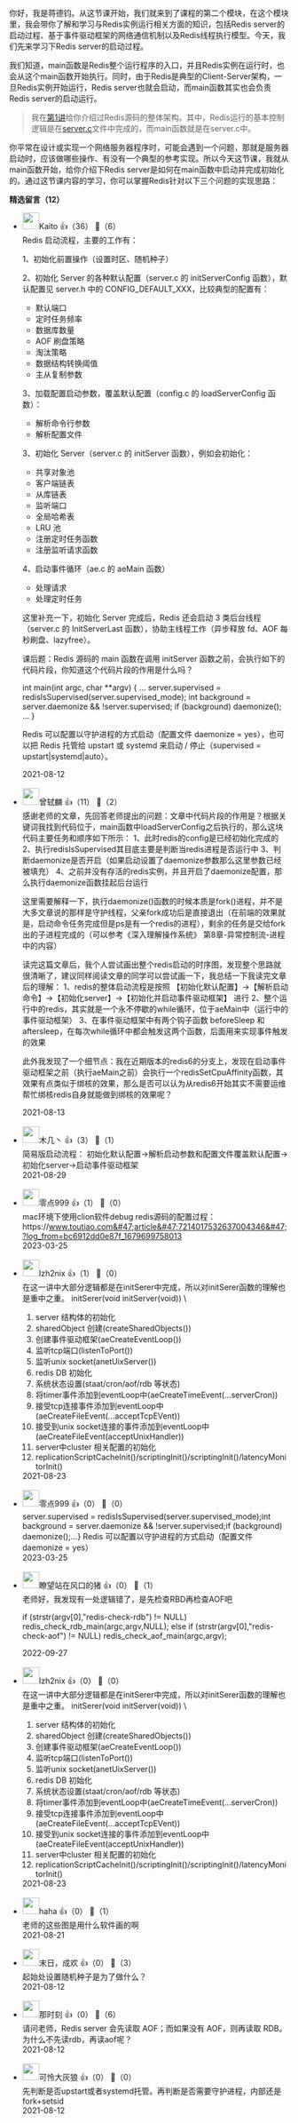 你好，我是蒋德钧。从这节课开始，我们就来到了课程的第二个模块，在这个模块里，我会带你了解和学习与Redis实例运行相关方面的知识，包括Redis server的启动过程、基于事件驱动框架的网络通信机制以及Redis线程执行模型。今天，我们先来学习下Redis server的启动过程。

我们知道，main函数是Redis整个运行程序的入口，并且Redis实例在运行时，也会从这个main函数开始执行。同时，由于Redis是典型的Client-Server架构，一旦Redis实例开始运行，Redis server也就会启动，而main函数其实也会负责Redis server的启动运行。

> 我在[第1讲](https://time.geekbang.org/column/article/399866)给你介绍过Redis源码的整体架构。其中，Redis运行的基本控制逻辑是在[server.c](https://github.com/redis/redis/tree/5.0/src/server.c)文件中完成的，而main函数就是在server.c中。

你平常在设计或实现一个网络服务器程序时，可能会遇到一个问题，那就是服务器启动时，应该做哪些操作、有没有一个典型的参考实现。所以今天这节课，我就从main函数开始，给你介绍下Redis server是如何在main函数中启动并完成初始化的。通过这节课内容的学习，你可以掌握Redis针对以下三个问题的实现思路：
<div><strong>精选留言（12）</strong></div><ul>
<li><img src="https://static001.geekbang.org/account/avatar/00/0f/90/8a/288f9f94.jpg" width="30px"><span>Kaito</span> 👍（36） 💬（6）<div>Redis 启动流程，主要的工作有：

1、初始化前置操作（设置时区、随机种子）

2、初始化 Server 的各种默认配置（server.c 的 initServerConfig 函数），默认配置见 server.h 中的 CONFIG_DEFAULT_XXX，比较典型的配置有：

- 默认端口
- 定时任务频率
- 数据库数量
- AOF 刷盘策略
- 淘汰策略
- 数据结构转换阈值
- 主从复制参数

3、加载配置启动参数，覆盖默认配置（config.c 的 loadServerConfig 函数）：

- 解析命令行参数
- 解析配置文件

3、初始化 Server（server.c 的 initServer 函数），例如会初始化：

- 共享对象池
- 客户端链表
- 从库链表
- 监听端口
- 全局哈希表
- LRU 池
- 注册定时任务函数
- 注册监听请求函数

4、启动事件循环（ae.c 的 aeMain 函数）

- 处理请求
- 处理定时任务

这里补充一下，初始化 Server 完成后，Redis 还会启动 3 类后台线程（server.c 的 InitServerLast 函数），协助主线程工作（异步释放 fd、AOF 每秒刷盘、lazyfree）。

课后题：Redis 源码的 main 函数在调用 initServer 函数之前，会执行如下的代码片段，你知道这个代码片段的作用是什么吗？

int main(int argc, char **argv) {
	...
	server.supervised = redisIsSupervised(server.supervised_mode);
	int background = server.daemonize &amp;&amp; !server.supervised;
	if (background) daemonize();
	...
}

Redis 可以配置以守护进程的方式启动（配置文件 daemonize = yes），也可以把 Redis 托管给 upstart 或 systemd 来启动 &#47; 停止（supervised = upstart|systemd|auto）。</div>2021-08-12</li><br/><li><img src="https://static001.geekbang.org/account/avatar/00/16/25/7f/473d5a77.jpg" width="30px"><span>曾轼麟</span> 👍（11） 💬（2）<div>感谢老师的文章，先回答老师提出的问题：文章中代码片段的作用是？根据关键词我找到代码位于，main函数中loadServerConfig之后执行的，那么这块代码主要任务和顺序如下所示：
    1、此时redis的config是已经初始化完成的
    2、执行redisIsSupervised其目底主要是判断当redis进程是否运行中
    3、判断daemonize是否开启（如果启动设置了daemonize参数那么这里参数已经被填充）
    4、之前并没有存活的redis实例，并且开启了daemonize配置，那么执行daemonize函数挂起后台运行

这里需要解释一下，执行daemonize()函数的时候本质是fork()进程，并不是大多文章说的那样是守护线程，父亲fork成功后是直接退出（在前端的效果就是，启动命令任务完成但是ps是有一个redis的进程），剩余的任务是交给fork出的子进程完成的（可以参考《深入理解操作系统》 第8章-异常控制流-进程中的内容）

读完这篇文章后，我个人尝试画出整个redis启动的时序图，发现整个思路就很清晰了，建议同样阅读文章的同学可以尝试画一下，我总结一下我读完文章后的理解：
    1、redis的整体启动流程是按照 【初始化默认配置】-&gt;【解析启动命令】-&gt;【初始化server】-&gt;【初始化并启动事件驱动框架】 进行
    2、整个运行中的redis，其实就是一个永不停歇的while循环，位于aeMain中（运行中的事件驱动框架）
    3、在事件驱动框架中有两个钩子函数 beforeSleep 和 aftersleep，在每次while循环中都会触发这两个函数，后面用来实现事件触发的效果

此外我发现了一个细节点：我在近期版本的redis6的分支上，发现在启动事件驱动框架之前（执行aeMain之前）会执行一个redisSetCpuAffinity函数，其效果有点类似于绑核的效果，那么是否可以认为从redis6开始其实不需要运维帮忙绑核redis自身就能做到绑核的效果呢？</div>2021-08-13</li><br/><li><img src="https://static001.geekbang.org/account/avatar/00/24/ee/46/7d65ae37.jpg" width="30px"><span>木几丶</span> 👍（3） 💬（1）<div>简易版启动流程：
初始化默认配置-&gt;解析启动参数和配置文件覆盖默认配置-&gt;初始化server-&gt;启动事件驱动框架</div>2021-08-29</li><br/><li><img src="https://static001.geekbang.org/account/avatar/00/0f/f7/72/e7bc6ff1.jpg" width="30px"><span>零点999</span> 👍（1） 💬（0）<div>mac环境下使用clion软件debug redis源码的配置过程：
https:&#47;&#47;www.toutiao.com&#47;article&#47;7214017532637004346&#47;?log_from=bc6912dd0e87f_1679699758013</div>2023-03-25</li><br/><li><img src="https://static001.geekbang.org/account/avatar/00/10/44/cf/a0315a85.jpg" width="30px"><span>lzh2nix</span> 👍（1） 💬（0）<div>在这一讲中大部分逻辑都是在initSerer中完成，所以对initSerer函数的理解也是重中之重。
initSerer(void initServer(void))
 \
  1.  server 结构体的初始化
  2.  sharedObject 创建(createSharedObjects())
  3.  创建事件驱动框架(aeCreateEventLoop())
  4.  监听tcp端口(listenToPort())
  5.  监听unix socket(anetUixServer())
  6.  redis DB 初始化
  7.  系统状态设置(staat&#47;cron&#47;aof&#47;rdb 等状态)
  8.  将timer事件添加到eventLoop中(aeCreateTimeEvent(...serverCron))
  9.  接受tcp连接事件添加到eventLoop中(aeCreateFileEvent(...acceptTcpEVent))
  10. 接受到unix socket连接的事件添加到eventLoop中(aeCreateFileEvent(acceptUnixHandler))	
  11. server中cluster 相关配置的初始化
  12. replicationScriptCacheInit()&#47;scriptingInit()&#47;scriptingInit()&#47;latencyMonitorInit()
</div>2021-08-23</li><br/><li><img src="https://static001.geekbang.org/account/avatar/00/0f/f7/72/e7bc6ff1.jpg" width="30px"><span>零点999</span> 👍（0） 💬（0）<div>server.supervised = redisIsSupervised(server.supervised_mode);int background = server.daemonize &amp;&amp; !server.supervised;if (background) daemonize();...}
Redis 可以配置以守护进程的方式启动（配置文件 daemonize = yes）</div>2023-03-25</li><br/><li><img src="https://static001.geekbang.org/account/avatar/00/12/f0/cf/5e2ce2bc.jpg" width="30px"><span>瞭望站在风口的猪</span> 👍（0） 💬（1）<div>老师好，我发现有一处逻辑错了，是先检查RBD再检查AOF吧

if (strstr(argv[0],&quot;redis-check-rdb&quot;) != NULL)
        redis_check_rdb_main(argc,argv,NULL);
    else if (strstr(argv[0],&quot;redis-check-aof&quot;) != NULL)
        redis_check_aof_main(argc,argv);</div>2022-09-27</li><br/><li><img src="https://static001.geekbang.org/account/avatar/00/10/44/cf/a0315a85.jpg" width="30px"><span>lzh2nix</span> 👍（0） 💬（0）<div>在这一讲中大部分逻辑都是在initSerer中完成，所以对initSerer函数的理解也是重中之重。
initSerer(void initServer(void))
 \
  1.  server 结构体的初始化
  2.  sharedObject 创建(createSharedObjects())
  3.  创建事件驱动框架(aeCreateEventLoop())
  4.  监听tcp端口(listenToPort())
  5.  监听unix socket(anetUixServer())
  6.  redis DB 初始化
  7.  系统状态设置(staat&#47;cron&#47;aof&#47;rdb 等状态)
  8.  将timer事件添加到eventLoop中(aeCreateTimeEvent(...serverCron))
  9.  接受tcp连接事件添加到eventLoop中(aeCreateFileEvent(...acceptTcpEVent))
  10. 接受到unix socket连接的事件添加到eventLoop中(aeCreateFileEvent(acceptUnixHandler))	
  11. server中cluster 相关配置的初始化
  12. replicationScriptCacheInit()&#47;scriptingInit()&#47;scriptingInit()&#47;latencyMonitorInit()</div>2021-08-23</li><br/><li><img src="http://thirdwx.qlogo.cn/mmopen/vi_32/Q0j4TwGTfTKGYB743jGRasUxqpkrBLgbRoLVwVP4MgePOWDMjrBDBGtn0us1vvUDzPIJPfibIbytSrEqUq8ib5Qw/132" width="30px"><span>haha</span> 👍（0） 💬（1）<div>老师的这些图是用什么软件画的啊</div>2021-08-21</li><br/><li><img src="https://wx.qlogo.cn/mmopen/vi_32/Q0j4TwGTfTLm8skz4F7FGGBTXWUMia6qVEc00BddeXapicv5FkAx62GmOnUNEcE4scSR60AmappQoNdIQhccKsBA/132" width="30px"><span>末日，成欢</span> 👍（0） 💬（3）<div>起始处设置随机种子是为了做什么？</div>2021-08-12</li><br/><li><img src="https://static001.geekbang.org/account/avatar/00/11/8f/cf/890f82d6.jpg" width="30px"><span>那时刻</span> 👍（0） 💬（6）<div>请问老师，Redis server 会先读取 AOF；而如果没有 AOF，则再读取 RDB。为什么不先读rdb，再读aof呢？</div>2021-08-12</li><br/><li><img src="https://static001.geekbang.org/account/avatar/00/1d/6c/b5/32374f93.jpg" width="30px"><span>可怜大灰狼</span> 👍（0） 💬（0）<div>先判断是否upstart或者systemd托管。再判断是否需要守护进程，内部还是fork+setsid</div>2021-08-12</li><br/>
</ul>